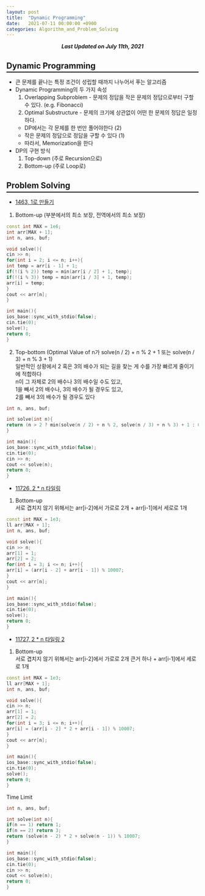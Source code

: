 ```yaml
---
layout: post
title:  "Dynamic Programming"
date:   2021-07-11 00:00:00 +0900
categories: Algorithm_and_Problem_Solving
---
```


<div style="text-align: center"><i><b>Last Updated on July 11th, 2021</b></i></div>

## Dynamic Programming
<hr style="height: 2px; border:none; margin-top: -1em; margin-bottom:0.5em; padding: 0; background:black">

* 큰 문제를 끝나는 특정 조건이 성립할 때까지 나누어서 푸는 알고리즘
* Dynamic Programming의 두 가지 속성
  1. Overlapping Subproblem - 문제의 정답을 작은 문제의 정답으로부터 구할 수 있다. (e.g. Fibonacci)
  2. Optimal Substructure - 문제의 크기에 상관없이 어떤 한 문제의 정답은 일정하다.
  * DP에서는 각 문제를 한 번만 풀어야한다 (2)
  * 작은 문제의 정답으로 정답을 구할 수 있다 (1)
  * 따라서, Memorization을 한다
* DP의 구현 방식
  1. Top-down (주로 Recursion으로)
  2. Bottom-up (주로 Loop로)

## Problem Solving
<hr style="height: 2px; border:none; margin-top: -1em; margin-bottom:0.5em; padding: 0; background:black">

* [1463, 1로 만들기](https://www.acmicpc.net/problem/1463)
1. Bottom-up (부분에서의 최소 보장, 전역에서의 최소 보장)   
  ```cpp   
  const int MAX = 1e6;
  int arr[MAX + 1];
  int n, ans, buf;

  void solve(){
  cin >> n;
  for(int i = 2; i <= n; i++){
  int temp = arr[i - 1] + 1;
  if(!(i % 2)) temp = min(arr[i / 2] + 1, temp);
  if(!(i % 3)) temp = min(arr[i / 3] + 1, temp);
  arr[i] = temp;
  }
  cout << arr[n];
  }

  int main(){
  ios_base::sync_with_stdio(false);
  cin.tie(0);
  solve();
  return 0;
  }
  ```   
2. Top-bottom (Optimal Value of n가 solve(n / 2) + n % 2 + 1 또는 solve(n / 3) + n % 3 + 1)   
일반적인 상황에서 2 혹은 3의 배수가 되는 길을 찾는 게 수를 가장 빠르게 줄이기에 적합하다   
n이 그 자체로 2의 배수나 3의 배수일 수도 있고,   
1을 빼서 2의 배수나, 3의 배수가 될 경우도 있고,   
2를 빼서 3의 배수가 될 경우도 있다   
  ```cpp   
  int n, ans, buf;

  int solve(int n){
  return (n > 2 ? min(solve(n / 2) + n % 2, solve(n / 3) + n % 3) + 1 : 0);
  }

  int main(){
  ios_base::sync_with_stdio(false);
  cin.tie(0);
  cin >> n;
  cout << solve(n);
  return 0;
  }
  ```   

* [11726, 2 * n 타일링](https://www.acmicpc.net/problem/11726)
1. Bottom-up   
서로 겹치지 않기 위해서는 arr[i-2]에서 가로로 2개 + arr[i-1]에서 세로로 1개   
  ```cpp   
  const int MAX = 1e3;
  ll arr[MAX + 1];
  int n, ans, buf;

  void solve(){
  cin >> n;
  arr[1] = 1;
  arr[2] = 2;
  for(int i = 3; i <= n; i++){
  arr[i] = (arr[i - 2] + arr[i - 1]) % 10007;
  }
  cout << arr[n];
  }

  int main(){
  ios_base::sync_with_stdio(false);
  cin.tie(0);
  solve();
  return 0;
  }
  ```   

* [11727, 2 * n 타일링 2](https://www.acmicpc.net/problem/11727)
1. Bottom-up   
서로 겹치지 않기 위해서는 arr[i-2]에서 가로로 2개 큰거 하나 + arr[i-1]에서 세로로 1개   
  ```cpp   
  const int MAX = 1e3;
  ll arr[MAX + 1];
  int n, ans, buf;

  void solve(){
  cin >> n;
  arr[1] = 1;
  arr[2] = 2;
  for(int i = 3; i <= n; i++){
  arr[i] = (arr[i - 2] * 2 + arr[i - 1]) % 10007;
  }
  cout << arr[n];
  }

  int main(){
  ios_base::sync_with_stdio(false);
  cin.tie(0);
  solve();
  return 0;
  }
  ```   
Time Limit   
  ```cpp   
  int n, ans, buf;

  int solve(int n){
  if(n == 1) return 1;
  if(n == 2) return 3;
  return (solve(n - 2) * 2 + solve(n - 1)) % 10007;
  }

  int main(){
  ios_base::sync_with_stdio(false);
  cin.tie(0);
  cin >> n;
  cout << solve(n);
  return 0;
  }
  ```   
